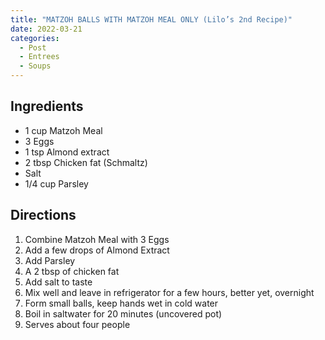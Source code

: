 ```yaml
---
title: "MATZOH BALLS WITH MATZOH MEAL ONLY (Lilo’s 2nd Recipe)"
date: 2022-03-21
categories:
  - Post
  - Entrees
  - Soups
---
```


## Ingredients
- 1 cup Matzoh Meal
- 3 Eggs
- 1 tsp Almond extract
- 2 tbsp Chicken fat (Schmaltz)
- Salt
- 1/4 cup Parsley

## Directions
1. Combine Matzoh Meal with 3 Eggs
2. Add a few drops of Almond Extract
3. Add Parsley
4. A 2 tbsp of chicken fat
5. Add salt to taste
6. Mix well and leave in refrigerator for a few hours, better yet, overnight
7. Form small balls, keep hands wet in cold water
8. Boil in saltwater for 20 minutes (uncovered pot)
9. Serves about four people
